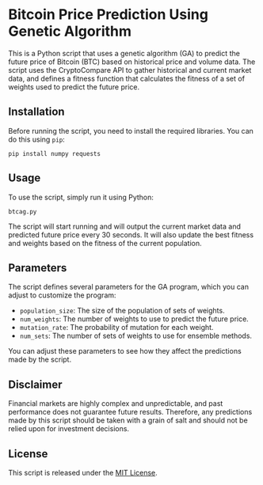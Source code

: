 # Bitcoin Price Prediction Using Genetic Algorithm

This is a Python script that uses a genetic algorithm (GA) to predict the future price of Bitcoin (BTC) based on historical price and volume data. The script uses the CryptoCompare API to gather historical and current market data, and defines a fitness function that calculates the fitness of a set of weights used to predict the future price.

## Installation

Before running the script, you need to install the required libraries. You can do this using `pip`:

`pip install numpy requests`


## Usage

To use the script, simply run it using Python:

`btcag.py`


The script will start running and will output the current market data and predicted future price every 30 seconds. It will also update the best fitness and weights based on the fitness of the current population.

## Parameters

The script defines several parameters for the GA program, which you can adjust to customize the program:

- `population_size`: The size of the population of sets of weights.
- `num_weights`: The number of weights to use to predict the future price.
- `mutation_rate`: The probability of mutation for each weight.
- `num_sets`: The number of sets of weights to use for ensemble methods.

You can adjust these parameters to see how they affect the predictions made by the script.

## Disclaimer

Financial markets are highly complex and unpredictable, and past performance does not guarantee future results. Therefore, any predictions made by this script should be taken with a grain of salt and should not be relied upon for investment decisions.

## License

This script is released under the [MIT License](LICENSE).
